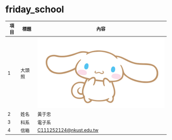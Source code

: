 # friday_school

| 項目 | 標題   | 內容                           |
|------|--------|--------------------------------|
| 1    | 大頭照 | ![大頭照](Cinnamoroll_character.png) |
| 2    | 姓名   | 黃于忠                          |
| 3    | 科系   | 電子系                          |
| 4    | 信箱   | C111252124@nkust.edu.tw         |
